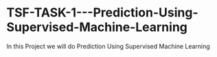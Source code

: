 # TSF-TASK-1---Prediction-Using-Supervised-Machine-Learning
In this Project we will do Prediction Using Supervised Machine Learning
